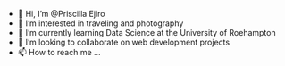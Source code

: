 - 👋 Hi, I’m @Priscilla Ejiro
- 👀 I’m interested in traveling and photography
- 🌱 I’m currently learning Data Science at the University of Roehampton
- 💞️ I’m looking to collaborate on web development projects
- 📫 How to reach me ...

<!---
Pr-E/Pr-E is a ✨ special ✨ repository because its `README.md` (this file) appears on your GitHub profile.
You can click the Preview link to take a look at your changes.
--->
